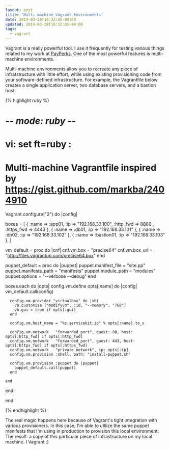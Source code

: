 ```yaml
---
layout: post
title: "Multi-machine Vagrant Environments"
date: 2014-03-28T16:32:05-04:00
updated: 2014-03-28T16:32:05-04:00
tags:
  - vagrant
---
```


Vagrant is a really powerful tool. I use it frequently for testing various things related 
to my work at <a href="https://www.payperks.com/">PayPerks</a>. One of the most powerful features is multi-machine environments.

Multi-machine environments allow you to recreate any piece of infratstructure with little effort, while using existing provisioning code from your software-defined infrastructure. For example, the Vagrantfile below creates a single application server, two database servers, and a bastion host:

{% highlight ruby %}
# -*- mode: ruby -*-
# vi: set ft=ruby :
#
# Multi-machine Vagrantfile inspired by https://gist.github.com/markba/2404910

Vagrant.configure("2") do |config|

  boxes = [
    { :name => :app01,      :ip => "192.168.33.100", :http_fwd => 8880 , :https_fwd => 4443 },
    { :name => :db01,       :ip => "192.168.33.101" },
    { :name => :db02,       :ip => "192.168.33.102" },
    { :name => :bastion01,  :ip => "192.168.33.103" },
  ]

  vm_default = proc do |cnf|
    cnf.vm.box = "precise64"
    cnf.vm.box_url = "http://files.vagrantup.com/precise64.box"
  end

  puppet_default = proc do |puppet|
    puppet.manifest_file  = "site.pp"
    puppet.manifests_path = "manifests"
    puppet.module_path    = "modules"
    puppet.options        = "--verbose --debug"
  end

  boxes.each do |opts|
    config.vm.define opts[:name] do |config|
      vm_default.call(config)

      config.vm.provider "virtualbox" do |vb|
        vb.customize ["modifyvm", :id, "--memory", "768"]
        vb.gui = true if opts[:gui]
      end

      config.vm.host_name = "%s.servicekit.io" % opts[:name].to_s

      config.vm.network   "forwarded_port", guest: 80, host: opts[:http_fwd] if opts[:http_fwd]
      config.vm.network   "forwarded_port", guest: 443, host: opts[:https_fwd] if opts[:https_fwd]
      config.vm.network   "private_network", ip: opts[:ip]
      config.vm.provision :shell, path: "install-puppet.sh"

      config.vm.provision :puppet do |puppet|
        puppet_default.call(puppet)
      end

    end
  end

end

{% endhighlight %}

The real magic happens here because of Vagrant's tight integration with various provisioners. In this case, I'm able to utliize the same puppet manifests that I'm using in production to provision this local environment. The result: a copy of this particular piece of infrastructure on my local machine. I <i class="fa-header fa fa-heart"></i> Vagrant :)
